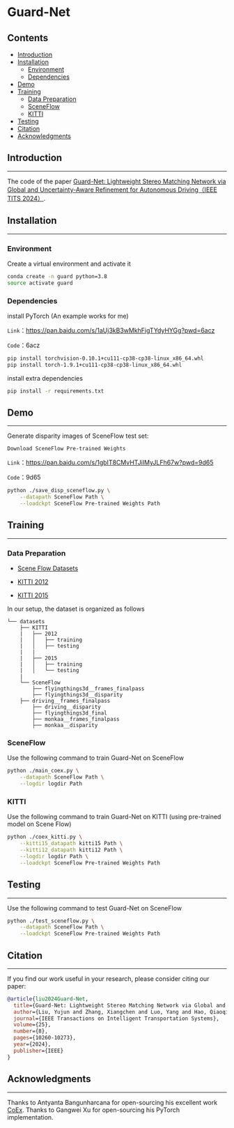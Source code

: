 # Guard-Net

## Contents
- [Introduction](#introduction)
- [Installation](#installation)
  - [Environment](#environment)
  - [Dependencies](#dependencies)
- [Demo](#demo)
- [Training](#training)
  - [Data Preparation](#data-preparation)
  - [SceneFlow](#sceneflow)
  - [KITTI](#kitti)
- [Testing](#testing)
- [Citation](#citation)
- [Acknowledgments](#acknowledgments)

## Introduction

------

The code of the paper [Guard-Net: Lightweight Stereo Matching Network via Global and Uncertainty-Aware Refinement for Autonomous Driving（IEEE TITS 2024）](https://ieeexplore.ieee.org/abstract/document/10433888).

## Installation
------
### Environment

Create a virtual environment and activate it

```bash
conda create -n guard python=3.8
source activate guard
```
### Dependencies

install PyTorch (An example works for me)

 `Link`：https://pan.baidu.com/s/1aUj3kB3wMkhFigTYdyHYGg?pwd=6acz 

`Code`：6acz

```bash
pip install torchvision-0.10.1+cu111-cp38-cp38-linux_x86_64.whl
pip install torch-1.9.1+cu111-cp38-cp38-linux_x86_64.whl
```
install extra dependencies

```bash
pip install -r requirements.txt
```

## Demo

------

Generate disparity images of SceneFlow test set: 

`Download SceneFlow Pre-trained Weights`

 `Link`：https://pan.baidu.com/s/1gbIT8CMvHTJiIMyJLFh67w?pwd=9d65 

`Code`：9d65 

```bash
python ./save_disp_sceneflow.py \
    --datapath SceneFlow Path \
    --loadckpt SceneFlow Pre-trained Weights Path
```

## Training

------
### Data Preparation
* [Scene Flow Datasets](https://lmb.informatik.uni-freiburg.de/resources/datasets/SceneFlowDatasets.en.html)

* [KITTI 2012](http://www.cvlibs.net/datasets/kitti/eval_stereo_flow.php?benchmark=stereo)

* [KITTI 2015](http://www.cvlibs.net/datasets/kitti/eval_scene_flow.php?benchmark=stereo)

In our setup, the dataset is organized as follows
```
└── datasets
    ├── KITTI
    |   ├── 2012
    |   │   ├── training
    |   │   ├── testing
    |   |
    |   ├── 2015
    |   │   ├── training
    |   │   └── testing
    |
    └── SceneFlow
    	├── flyingthings3d__frames_finalpass
        ├── flyingthings3d__disparity
	├── driving__frames_finalpass
        ├── driving__disparity
        ├── flyingthings3d_final
        ├── monkaa__frames_finalpass
        ├── monkaa__disparity
```


### SceneFlow
Use the following command to train Guard-Net on SceneFlow

```bash
python ./main_coex.py \
    --datapath SceneFlow Path \
    --logdir logdir Path
```
### KITTI
Use the following command to train Guard-Net on KITTI (using pre-trained model on Scene Flow)

```bash
python ./coex_kitti.py \
    --kitti15_datapath kitti15 Path \
    --kitti12_datapath kitti12 Path \
    --logdir logdir Path \
    --loadckpt SceneFlow Pre-trained Weights Path
```

## Testing

------

Use the following command to test Guard-Net on SceneFlow

```bash
python ./test_sceneflow.py \
    --datapath SceneFlow Path \
    --loadckpt SceneFlow Pre-trained Weights Path
```

## Citation
------
If you find our work useful in your research, please consider citing our paper:

```bibtex
@article{liu2024Guard-Net,
  title={Guard-Net: Lightweight Stereo Matching Network via Global and Uncertainty-Aware Refinement for Autonomous Driving},
  author={Liu, Yujun and Zhang, Xiangchen and Luo, Yang and Hao, Qiaoqiao and Su, Jinhe and Cai, Guorong},
  journal={IEEE Transactions on Intelligent Transportation Systems},
  volume={25},
  number={8},
  pages={10260-10273},
  year={2024},
  publisher={IEEE}
}
```

## Acknowledgments
------
Thanks to Antyanta Bangunharcana for open-sourcing his excellent work [CoEx](https://github.com/antabangun/coex). Thanks to Gangwei Xu for open-sourcing his PyTorch implementation. 
